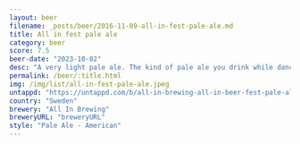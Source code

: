 ```yaml
---
layout: beer
filename: _posts/beer/2016-11-09-all-in-fest-pale-ale.md
title: All in fest pale ale
category: beer
score: 7.5
beer-date: "2023-10-02"
desc: "A very light pale ale. The kind of pale ale you drink while dancing to techno music"
permalink: /beer/:title.html
img: /img/list/all-in-fest-pale-ale.jpeg
untappd: "https://untappd.com/b/all-in-brewing-all-in-beer-fest-pale-ale-2023/5409749"
country: "Sweden"
brewery: "All In Brewing"
breweryURL: "breweryURL"
style: "Pale Ale - American"
---
```

